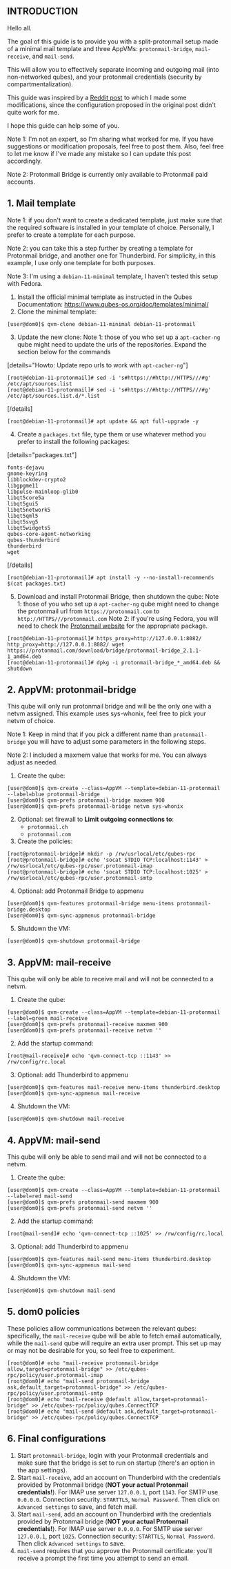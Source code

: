 ## INTRODUCTION
Hello all.

The goal of this guide is to provide you with a split-protonmail setup made of a minimal mail template and three AppVMs: `protonmail-bridge`, `mail-receive`, and `mail-send`.

This will allow you to effectively separate incoming and outgoing mail (into non-networked qubes), and your protonmail credentials (security by compartmentalization).

This guide was inspired by a [Reddit post](https://web.archive.org/web/20210630065228/https://www.reddit.com/r/Qubes/comments/oarnuj/qubes_os_protonmail_bridge_paranoid_isolation_my/) to which I made some modifications, since the configuration proposed in the original post didn't quite work for me.

I hope this guide can help some of you.

Note 1: I'm not an expert, so I'm sharing what worked for me. If you have suggestions or modification proposals, feel free to post them.
Also, feel free to let me know if I've made any mistake so I can update this post accordingly.

Note 2: Protonmail Bridge is currently only available to Protonmail paid accounts.

## 1. Mail template
Note 1: if you don't want to create a dedicated template, just make sure that the required software is installed in your template of choice. Personally, I prefer to create a template for each purpose.

Note 2: you can take this a step further by creating a template for Protonmail bridge, and another one for Thunderbird. For simplicity, in this example, I use only one template for both purposes.

Note 3: I'm using a `debian-11-minimal` template, I haven't tested this setup with Fedora.

1. Install the official minimal template as instructed in the Qubes Documentation: https://www.qubes-os.org/doc/templates/minimal/
2. Clone the minimal template:
```
[user@dom0]$ qvm-clone debian-11-minimal debian-11-protonmail
```
3. Update the new clone:
Note 1: those of you who set up a `apt-cacher-ng` qube might need to update the urls of the repositories. Expand the section below for the commands

[details="Howto: Update repo urls to work with `apt-cacher-ng`"]
```
[root@debian-11-protonmail]# sed -i 's#https://#http://HTTPS///#g' /etc/apt/sources.list
[root@debian-11-protonmail]# sed -i 's#https://#http://HTTPS///#g' /etc/apt/sources.list.d/*.list
```
[/details]
```
[root@debian-11-protonmail]# apt update && apt full-upgrade -y
```
4. Create a `packages.txt` file, type them or use whatever method you prefer to install the following packages:

[details="packages.txt"]
```
fonts-dejavu
gnome-keyring
libblockdev-crypto2
libgpgme11
libpulse-mainloop-glib0
libqt5core5a
libqt5gui5
libqt5network5
libqt5qml5
libqt5svg5
libqt5widgets5
qubes-core-agent-networking
qubes-thunderbird
thunderbird
wget
```
[/details]

```
[root@debian-11-protonmail]# apt install -y --no-install-recommends $(cat packages.txt)
```
5. Download and install Protonmail Bridge, then shutdown the qube:
Note 1: those of you who set up a `apt-cacher-ng` qube might need to change the protonmail url from `https://protonmail.com` to `http://HTTPS///protonmail.com`
Note 2: if you're using Fedora, you will need to check the [Protonmail website](https://protonmail.com/support/knowledge-base/protonmail-bridge-install/) for the appropriate package.
```
[root@debian-11-protonmail]# https_proxy=http://127.0.0.1:8082/ http_proxy=http://127.0.0.1:8082/ wget https://protonmail.com/download/bridge/protonmail-bridge_2.1.1-1_amd64.deb
[root@debian-11-protonmail]# dpkg -i protonmail-bridge_*_amd64.deb && shutdown
```

## 2. AppVM: protonmail-bridge
This qube will only run protonmail bridge and will be the only one with a netvm assigned. This example uses sys-whonix, feel free to pick your netvm of choice.

Note 1: Keep in mind that if you pick a different name than `protonmail-bridge` you will have to adjust some parameters in the following steps.

Note 2: I included a maxmem value that works for me. You can always adjust as needed.
1. Create the qube:
```
[user@dom0]$ qvm-create --class=AppVM --template=debian-11-protonmail --label=blue protonmail-bridge
[user@dom0]$ qvm-prefs protonmail-bridge maxmem 900
[user@dom0]$ qvm-prefs protonmail-bridge netvm sys-whonix
```
2. Optional: set firewall to **Limit outgoing connections to**:
    - `protonmail.ch`
    - `protonmail.com`
3. Create the policies:
```
[root@protonmail-bridge]# mkdir -p /rw/usrlocal/etc/qubes-rpc
[root@protonmail-bridge]# echo 'socat STDIO TCP:localhost:1143' > /rw/usrlocal/etc/qubes-rpc/user.protonmail-imap
[root@protonmail-bridge]# echo 'socat STDIO TCP:localhost:1025' > /rw/usrlocal/etc/qubes-rpc/user.protonmail-smtp
```
4. Optional: add Protonmail Bridge to appmenu
```
[user@dom0]$ qvm-features protonmail-bridge menu-items protonmail-bridge.desktop
[user@dom0]$ qvm-sync-appmenus protonmail-bridge
```
5. Shutdown the VM:
```
[user@dom0]$ qvm-shutdown protonmail-bridge
```

## 3. AppVM: mail-receive
This qube will only be able to receive mail and will not be connected to a netvm.
1. Create the qube:
```
[user@dom0]$ qvm-create --class=AppVM --template=debian-11-protonmail --label=green mail-receive
[user@dom0]$ qvm-prefs protonmail-receive maxmem 900
[user@dom0]$ qvm-prefs protonmail-receive netvm ''
```
2. Add the startup command:
```
[root@mail-receive]# echo 'qvm-connect-tcp ::1143' >> /rw/config/rc.local
```
3. Optional: add Thunderbird to appmenu
```
[user@dom0]$ qvm-features mail-receive menu-items thunderbird.desktop
[user@dom0]$ qvm-sync-appmenus mail-receive
```
4. Shutdown the VM:
```
[user@dom0]$ qvm-shutdown mail-receive
```

## 4. AppVM: mail-send
This qube will only be able to send mail and will not be connected to a netvm.
1. Create the qube:
```
[user@dom0]$ qvm-create --class=AppVM --template=debian-11-protonmail --label=red mail-send
[user@dom0]$ qvm-prefs protonmail-send maxmem 900
[user@dom0]$ qvm-prefs protonmail-send netvm ''
```
2. Add the startup command:
```
[root@mail-send]# echo 'qvm-connect-tcp ::1025' >> /rw/config/rc.local
```
3. Optional: add Thunderbird to appmenu
```
[user@dom0]$ qvm-features mail-send menu-items thunderbird.desktop
[user@dom0]$ qvm-sync-appmenus mail-send
```
4. Shutdown the VM:
```
[user@dom0]$ qvm-shutdown mail-send
```

## 5. dom0 policies
These policies allow communications between the relevant qubes: specifically, the `mail-receive` qube will be able to fetch email automatically, while the `mail-send` qube will require an extra user prompt. This set up may or may not be desirable for you, so feel free to experiment.
```
[root@dom0]# echo "mail-receive protonmail-bridge allow,target=protonmail-bridge" >> /etc/qubes-rpc/policy/user.protonmail-imap
[root@dom0]# echo "mail-send protonmail-bridge ask,default_target=protonmail-bridge" >> /etc/qubes-rpc/policy/user.protonmail-smtp
[root@dom0]# echo "mail-receive @default allow,target=protonmail-bridge" >> /etc/qubes-rpc/policy/qubes.ConnectTCP
[root@dom0]# echo "mail-send @default ask,default_target=protonmail-bridge" >> /etc/qubes-rpc/policy/qubes.ConnectTCP
```

## 6. Final configurations
1. Start `protonmail-bridge`, login with your Protonmail credentials and make sure that the bridge is set to run on startup (there's an option in the app settings).
2. Start `mail-receive`, add an account on Thunderbird with the credentials provided by Protonmail bridge (**NOT your actual Protonmail credentials!**). For IMAP use server `127.0.0.1`, port `1143`. For SMTP use `0.0.0.0`. Connection security: `STARTTLS`, `Normal Password`. Then click on `Advanced settings` to save, and fetch mail.
3. Start `mail-send`, add an account on Thunderbird with the credentials provided by Protonmail bridge (**NOT your actual Protonmail credentials!**). For IMAP use server `0.0.0.0`. For SMTP use server `127.0.0.1`, port `1025`. Connection security: `STARTTLS`, `Normal Password`. Then click `Advanced settings` to save.
4. `mail-send` requires that you approve the Protonmail certificate: you'll receive a prompt the first time you attempt to send an email.
